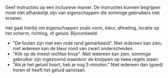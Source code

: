 <!-- @license CC0-1.0 -->

Geef instructies op een inclusieve manier. De instructies kunnen begrijpen moet niet afhankelijk zijn van eigenschappen die sommige gebruikers niet ervaren.

Het gaat hierbij om eigenschappen zoals vorm, kleur, afmeting, locatie op het scherm, richting, of geluid. Bijvoorbeeld:

- "De fouten zijn met een rode rand gemarkeerd". Niet iedereen kan zien, niet iedereen kan de kleur rood van zwart onderscheiden.
- "Klik op de meest rechtse knop". Niet iedereen kan zien, sommige gebruiker zijn ingezoomd waardoor de knoppen op twee regels staan.
- "Als je het geluid hoort, heb je nog 5 minuten." Niet iedereen dan (goed) horen of heeft het geluid aanstaan.
